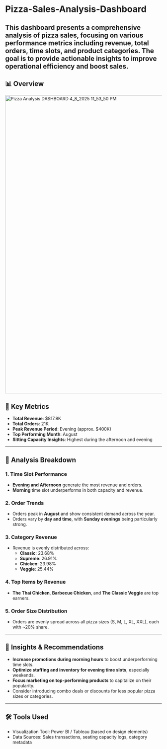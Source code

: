 # Pizza-Sales-Analysis-Dashboard
This dashboard presents a comprehensive analysis of pizza sales, focusing on various performance metrics including revenue, total orders, time slots, and product categories. The goal is to provide actionable insights to improve operational efficiency and boost sales.
---
## 📊 Overview
<img width="960" alt="Pizza Analysis DASHBOARD 4_8_2025 11_53_50 PM" src="https://github.com/user-attachments/assets/dddc92a0-ea3e-4353-bbc3-b441efa70e74" />

## 🧾 Key Metrics

- **Total Revenue**: $817.8K  
- **Total Orders**: 21K  
- **Peak Revenue Period**: Evening (approx. $400K)  
- **Top Performing Month**: August  
- **Sitting Capacity Insights**: Highest during the afternoon and evening  

---

## 📅 Analysis Breakdown

### 1. **Time Slot Performance**
- **Evening and Afternoon** generate the most revenue and orders.
- **Morning** time slot underperforms in both capacity and revenue.

### 2. **Order Trends**
- Orders peak in **August** and show consistent demand across the year.
- Orders vary by **day and time**, with **Sunday evenings** being particularly strong.

### 3. **Category Revenue**
- Revenue is evenly distributed across:
  - **Classic**: 23.68%
  - **Supreme**: 26.91%
  - **Chicken**: 23.98%
  - **Veggie**: 25.44%

### 4. **Top Items by Revenue**
- **The Thai Chicken**, **Barbecue Chicken**, and **The Classic Veggie** are top earners.

### 5. **Order Size Distribution**
- Orders are evenly spread across all pizza sizes (S, M, L, XL, XXL), each with ~20% share.

---

## 📌 Insights & Recommendations

- **Increase promotions during morning hours** to boost underperforming time slots.
- **Optimize staffing and inventory for evening time slots**, especially weekends.
- **Focus marketing on top-performing products** to capitalize on their popularity.
- Consider introducing combo deals or discounts for less popular pizza sizes or categories.

---

## 🛠 Tools Used

- Visualization Tool: Power BI / Tableau (based on design elements)
- Data Sources: Sales transactions, seating capacity logs, category metadata

